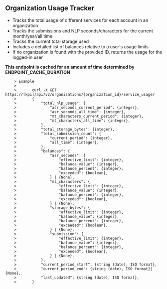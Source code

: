 ## Organization Usage Tracker

- Tracks the total usage of different services for each account in an organization
- Tracks the submissions and NLP seconds/characters for the current month/year/all time
- Tracks the current total storage used
- Includes a detailed list of balances relative to a user's usage limits
- If no organization is found with the provided ID, returns the usage for the logged-in user

**This endpoint is cached for an amount of time determined by ENDPOINT_CACHE_DURATION**


        > Example
        >
        >       curl -X GET https://[kpi]/api/v2/organizations/{organization_id}/service_usage/
        >       {
        >           "total_nlp_usage": {
        >               "asr_seconds_current_period": {integer},
        >               "asr_seconds_all_time": {integer},
        >               "mt_characters_current_period": {integer},
        >               "mt_characters_all_time": {integer},
        >           },
        >           "total_storage_bytes": {integer},
        >           "total_submission_count": {
        >               "current_period": {integer},
        >               "all_time": {integer},
        >           },
        >           "balances": {
        >               "asr_seconds": {
        >                   "effective_limit": {integer},
        >                   "balance_value": {integer},
        >                   "balance_percent": {integer},
        >                   "exceeded": {boolean},
        >               } | {None},
        >               "mt_characters": {
        >                   "effective_limit": {integer},
        >                   "balance_value": {integer},
        >                   "balance_percent": {integer},
        >                   "exceeded": {boolean},
        >               } | {None},
        >               "storage_bytes": {
        >                   "effective_limit": {integer},
        >                   "balance_value": {integer},
        >                   "balance_percent": {integer},
        >                   "exceeded": {boolean},
        >               } | {None},
        >               "submission": {
        >                   "effective_limit": {integer},
        >                   "balance_value": {integer},
        >                   "balance_percent": {integer},
        >                   "exceeded": {boolean},
        >               } | {None},
        >           },
        >           "current_period_start": {string (date), ISO format},
        >           "current_period_end": {string (date), ISO format}|{None},
        >           "last_updated": {string (date), ISO format},
        >       }
